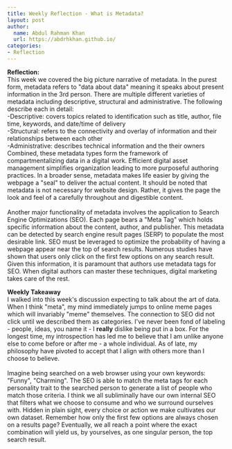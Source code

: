 ```yaml
---
title: Weekly Reflection - What is Metadata?
layout: post
author: 
  name: Abdul Rahman Khan 
  url: https://abdrhkhan.github.io/
categories: 
- Reflection
---
```

**Reflection:**<br/>
This week we covered the big picture narrative of metadata. In the purest form, metadata refers to "data about data" meaning it speaks about present information in the 3rd person. There are multiple different varieties of metadata including descriptive, structural and administrative. The following describe each in detail: <br/>
-Descriptive: covers topics related to identification such as title, author, file time, keywords, and date/time of delivery<br/>
-Structural: refers to the connectivity and overlay of information and their relationships between each other<br/> 
-Administrative: describes technical information and the their owners <br/>
Combined, these metadata types form the framework of compartmentalizing data in a digital work. Efficient digital asset management simplifies organization leading to more purposeful authoring practices. In a broader sense, metadata makes life easier by giving the webpage a "seal" to deliver the actual content. It should be noted that metadata is not necessary for website design. Rather, it gives the page the look and feel of a carefully throughout and digestible content. <br/>
<br/> 
Another major functionality of metadata involves the application to Search Engine Optimizations (SEO). Each page bears a "Meta Tag" which holds specific information about the content, author, and publisher. This metadata can be detected by search engine result pages (SERP) to populate the most desirable link. SEO must be leveraged to optimize the probability of having a webpage appear near the top of search results. Numerous studies have shown that users only click on the first few options on any search result. Given this information, it is paramount that authors use metadata tags for SEO. When digital authors can master these techniques, digital marketing takes care of the rest. <br/>

**Weekly Takeaway** <br/>
I walked into this week's discussion expecting to talk about the art of data. When I think "meta", my mind immediately jumps to online meme pages which will invariably "meme" themselves. The connection to SEO did not click until we described them as categories. I've never been fond of labeling - people, ideas, you name it - I **really** dislike being put in a box. For the longest time, my introspection has led me to believe that I am unlike anyone else to come before or after me - a whole individual. As of late, my philosophy have pivoted to accept that I align with others more than I choose to believe. <br/>
<br/>
Imagine being searched on a web browser using your own keywords: "Funny", "Charming". The SEO is able to match the meta tags for each personality trait to the searched person to generate a list of people who match those criteria. I think we all subliminally have our own internal SEO that filters what we choose to consume and who we surround ourselves with. Hidden in plain sight, every choice or action we make cultivates our own dataset. Remember how only the first few options are always chosen on a results page? Eventually, we all reach a point where the exact combination will yield us, by yourselves, as one singular person, the top search result. 
